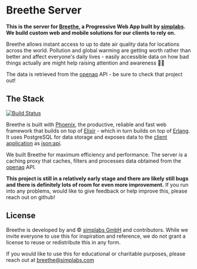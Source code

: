 # Breethe Server

**This is the server for [Breethe](https://breethe.app), a Progressive Web App
built by [simplabs](https://simplabs.com). We build custom web and mobile
solutions for our clients to rely on.**

Breethe allows instant access to up to date air quality data for locations
across the world. Pollution and global warming are getting worth rather than
better and affect everyone's daily lives - easily accessible data on how bad
things actually are might help raising attention and awareness 🌳💨

The data is retrieved from the [openaq](https://openaq.org) API - be sure to
check that project out!

## The Stack

[![Build Status](https://travis-ci.org/simplabs/breethe-server.svg?branch=master)](https://travis-ci.org/simplabs/breethe-server)

Breethe is built with [Phoenix](http://phoenixframework.org), the productive,
reliable and fast web framework that builds on top of
[Elixir](https://elixir-lang.org) - which in turn builds on top of
[Erlang](https://www.erlang.org). It uses PostgreSQL for data storage and
exposes data to the
[client application](https://github.com/simplabs/breethe-client) as
[json:api](http://jsonapi.org).

We built Breethe for maximum efficiency and performance. The server is a caching
proxy that caches, filters and processes data obtained from the
[openaq](https://openaq.org) API.

**This project is still in a relatively early stage and there are likely still
bugs and there is definitely lots of room for even more improvement.** If you
run into any problems, would like to give feedback or help improve this, please
reach out on github!

## License

Breethe is developed by and &copy; [simplabs GmbH](http://simplabs.com) and
contributors. While we invite everyone to use this for inspiration and
reference, we do not grant a license to reuse or redistribute this in any form.

If you would like to use this for educational or charitable purposes, please
reach out at breethe@simplabs.com

